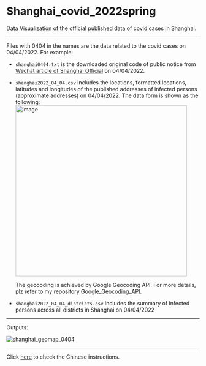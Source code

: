 # Shanghai_covid_2022spring
        
Data Visualization  of the official published data of covid cases in Shanghai.
    
-----------
        
Files with 0404 in the names are the data related to the covid cases on 04/04/2022. For example:
        
- `shanghai0404.txt` is the downloaded original code of public notice from [Wechat article of Shanghai Official](https://mp.weixin.qq.com/s/MkKsQkgvUWbwj8z9jG_Zng) on 04/04/2022.
- `shanghai2022_04_04.csv` includes the locations, formatted locations, latitudes and longitudes of the published addresses of infected persons (approximate addresses) on 04/04/2022. The data form is shown as the following:         
  <img width="447" alt="image" src="https://user-images.githubusercontent.com/99280254/161906067-d0af524f-c356-4607-8331-f515bc7e66a1.png">
        
    The geocoding is achieved by Google Geocoding API. For more details, plz refer to my repository [Google_Geocoding_API](https://github.com/Liagogo/Google_Geocoding_API).
- `shanghai2022_04_04_districts.csv` includes the summary of infected persons across all districts in Shanghai on 04/04/2022
    
-----------
   
Outputs:
        
![shanghai_geomap_0404](https://user-images.githubusercontent.com/99280254/162022140-25ca01ac-0117-4dec-9eb7-c88376cba8b2.png)

-----------
Click [here](https://blog.csdn.net/liatan/article/details/124019139) to check the Chinese instructions.
